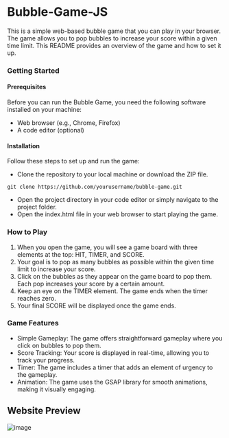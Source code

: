 # Bubble-Game-JS

This is a simple web-based bubble game that you can play in your browser. The game allows you to pop bubbles to increase your score within a given time limit. This README provides an overview of the game and how to set it up.

### Getting Started
#### Prerequisites
Before you can run the Bubble Game, you need the following software installed on your machine:

- Web browser (e.g., Chrome, Firefox)
- A code editor (optional)
#### Installation
Follow these steps to set up and run the game:

- Clone the repository to your local machine or download the ZIP file.
```
git clone https://github.com/yourusername/bubble-game.git
```
- Open the project directory in your code editor or simply navigate to the project folder.
- Open the index.html file in your web browser to start playing the game.

### How to Play
1. When you open the game, you will see a game board with three elements at the top: HIT, TIMER, and SCORE.
2. Your goal is to pop as many bubbles as possible within the given time limit to increase your score.
3. Click on the bubbles as they appear on the game board to pop them. Each pop increases your score by a certain amount.
4. Keep an eye on the TIMER element. The game ends when the timer reaches zero.
5. Your final SCORE will be displayed once the game ends.

### Game Features
- Simple Gameplay: The game offers straightforward gameplay where you click on bubbles to pop them.
- Score Tracking: Your score is displayed in real-time, allowing you to track your progress.
- Timer: The game includes a timer that adds an element of urgency to the gameplay.
- Animation: The game uses the GSAP library for smooth animations, making it visually engaging.

## Website Preview
![image](https://github.com/432534/Bubble-Game-JS/assets/93600599/10accc4c-e4e9-492b-812f-57dc473e6437)
